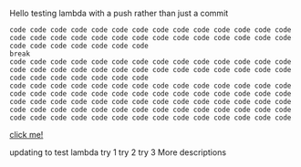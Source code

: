 Hello testing lambda with a push rather than just a commit
```
code code code code code code code code code code code code code code code code code code code code code code code code code code code code code code code code code code code
break
code code code code code code code code code code code code code code code code code code code code code code code code code code code code code code code code code code code
code code code code code code code code code code code code code code code code code code code code code code code code code code code code code code code code code code code code code code code code code code code code code code code code code code code code code code code code code code code code code code code code code code code code code code

```

<a href="https://github.com/Richard-Hansen/hello_world/new/master">click me!</a>


updating to test lambda
try 1
try 2
try 3
More descriptions
